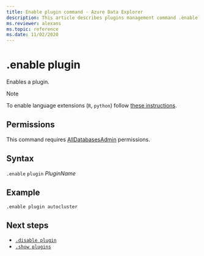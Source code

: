 ```yaml
---
title: Enable plugin command - Azure Data Explorer
description: This article describes plugins management command .enable plugin in Azure Data Explorer.
ms.reviewer: alexans
ms.topic: reference
ms.date: 11/02/2020
---
```

# .enable plugin

Enables a plugin.

> [!NOTE]
> To enable language extensions (`R`, `python`) follow [these instructions](../../language-extensions.md#enable-language-extensions-on-your-cluster).

## Permissions

This command requires [AllDatabasesAdmin](access-control/role-based-access-control.md) permissions.

## Syntax

`.enable` `plugin` *PluginName*

## Example

<!-- csl -->
```kusto
.enable plugin autocluster
``` 

## Next steps

* [`.disable plugin`](disable-plugin.md)
* [`.show plugins`](show-plugins.md)


